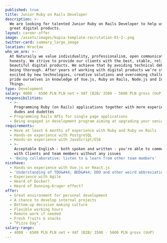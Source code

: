```yaml
---
published: true
title: Junior Ruby on Rails Developer
description: >-
  We are looking for talented Junior Ruby on Rails Developer to help us build
  great digital products.
layout: career-offer
image: /assets/images/kopia-template-recrutation-01-2-.png
twitter-card: summary_large_image
location: Wrocław
who_we_are: >-
  At Naturaily we value individuality, professionalism, open communication and
  honesty. We strive to provide our clients with the best, stable, reliable and
  beautiful digital products. We achieve that by avoiding technical debt and
  being thorough. After years of working with digital products we’re still
  excited by new technologies, creative solutions and overcoming challenges. We
  pride ourselves in knowledge of Vue.js, Ruby on Rails, Node.js and Internet of
  Things.
type: Development
salary: 4000 - 6500 PLN PLN net + VAT (B2B/ 3500 - 5600 PLN gross (UoP)
responsibilities:
  - >-
    Programming Ruby (on Rails) applications together with more experienced
    dudes and dudettes
  - Programming Rails APIs for single page applications
  - Being engaged in development program aiming at upgrading your seniority
requirements:
  - Have at least 6 months of experience with Ruby and Ruby on Rails
  - Hands-on experience with PostgreSQL
  - Hands-on experience with JavaScript/ES6
  - >-
    Acceptable English - both spoken and written - you're able to communicate
    with Clients and team members without any issues
  - 'Being collaborative: listen to & learn from other team members'
nicehave:
  - Hands-on experience with Vue.js or React.js
  - 'Understanding of TDD&#44; BDD&#44; DDD and other weird abbreviations'
  - Experience with Agile
  - Heard of Docker?
  - Heard of Dunning-Kruger effect?
offer:
  - Great environment for personal development
  - A chance to develop internal projects
  - Bottom-up decision making culture
  - Flexible working hours
  - Remote work if needed
  - Fresh fruits & snacks
  - “Pizza Day".
salary-range:
  - 4000 - 6500 PLN PLN net + VAT (B2B/ 3500 - 5600 PLN gross (UoP)
---
```


